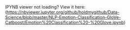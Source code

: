 IPYNB viewer not loading? View it here: (https://nbviewer.jupyter.org/github/holdmygithub/Data-Science/blob/master/NLP-Emotion-Classification-GloVe-Catboost/Emotion%20Classification%20-%20Glove.ipynb)
